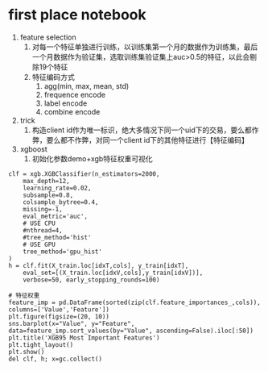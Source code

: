 # first place notebook

1. feature selection
   1. 对每一个特征单独进行训练，以训练集第一个月的数据作为训练集，最后一个月数据作为验证集，选取训练集验证集上auc>0.5的特征，以此会剔除19个特征
   2. 特征编码方式
      1. agg(min, max, mean, std)
      2. frequence encode
      3. label encode
      4. combine encode
2. trick
   1. 构造client id作为唯一标识，绝大多情况下同一个uid下的交易，要么都作弊，要么都不作弊，对同一个client id下的其他特征进行【特征编码】
3. xgboost
   1. 初始化参数demo+xgb特征权重可视化

```
clf = xgb.XGBClassifier(n_estimators=2000,
    max_depth=12, 
    learning_rate=0.02, 
    subsample=0.8,
    colsample_bytree=0.4, 
    missing=-1, 
    eval_metric='auc',
    # USE CPU
    #nthread=4,
    #tree_method='hist' 
    # USE GPU
    tree_method='gpu_hist' 
)
h = clf.fit(X_train.loc[idxT,cols], y_train[idxT], 
    eval_set=[(X_train.loc[idxV,cols],y_train[idxV])],
    verbose=50, early_stopping_rounds=100)

# 特征权重
feature_imp = pd.DataFrame(sorted(zip(clf.feature_importances_,cols)), columns=['Value','Feature'])
plt.figure(figsize=(20, 10))
sns.barplot(x="Value", y="Feature", data=feature_imp.sort_values(by="Value", ascending=False).iloc[:50])
plt.title('XGB95 Most Important Features')
plt.tight_layout()
plt.show()
del clf, h; x=gc.collect()
```

